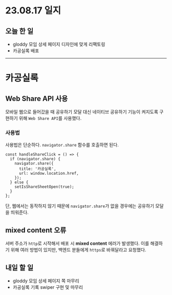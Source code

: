 # 23.08.17 일지

## 오늘 한 일

- gloddy 모임 상세 페이지 디자인에 맞게 리팩토링
- 카공실록 배포

---

# 카공실록

## Web Share API 사용

모바일 웹으로 들어갔을 때 공유하기 모달 대신 네이티브 공유하기 기능이 켜지도록 구현하기 위해 `Web Share API`를 사용했다.

### 사용법

사용법은 단순하다. `navigator.share` 함수를 호출하면 된다.

```tsx
const handleShareClick = () => {
  if (navigator.share) {
    navigator.share({
      title: '카공실록',
      url: window.location.href,
    });
  } else {
    setIsShareSheetOpen(true);
  }
};
```

단, 웹에서는 동작하지 않기 때문에 `navigator.share`가 없을 경우에는 공유하기 모달을 띄워준다.

## mixed content 오류

서버 주소가 `http`로 시작해서 배포 시 **mixed content** 에러가 발생했다. 이를 해결하기 위해 여러 방법이 있지만, 백엔드 분들에게 `https`로 바꿔달라고 요청했다.

## 내일 할 일

- gloddy 모임 상세 페이지 쪽 마무리
- 카공실록 기록 swiper 구현 및 마무리
